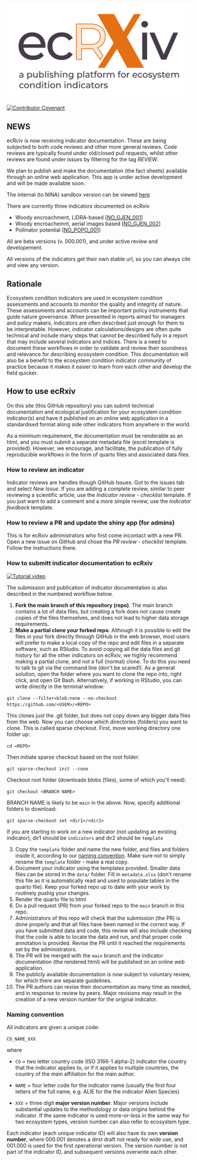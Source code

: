 ![alt text](https://github.com/NINAnor/ecRxiv/blob/main/docs/_ecrxiv_logo_hovedlogo_tekst_under.png?raw=true)

[![Contributor Covenant](https://img.shields.io/badge/Contributor%20Covenant-2.1-4baaaa.svg)](docs/code_of_conduct.md)

## NEWS
ecRciv is now receiving indicator documentation. These are being subjected to both code reviews and other more general reviews.
Code reviews are typically found under old/closed pull requests, whilst other reviews are found under _issues_ by filtering for the tag _REVIEW_.

We plan to publish and make the documentation (the fact sheets) available through an online web application. This app is under active development and will be made available soon.

The internal (to NINA) sandbox version can be viewed [here](https://internal-shiny.nina.no/ecRxiv/)

There are currently three indicators documented on ecRxiv

- Woody encroachment, LiDRA-based [[NO_GJEN_001](http://htmlpreview.github.io/?https://github.com/NINAnor/ecRxiv/blob/main/indicators/NO_GJEN_001/R/NO_GJEN_001.html)]
- Woody encroachemnt, aerial images based [[NO_GJEN_002](http://htmlpreview.github.io/?https://github.com/NINAnor/ecRxiv/blob/main/indicators/NO_GJEN_002/R/NO_GJEN_002.html)]
- Pollinator potential [[NO_POPO_001](http://htmlpreview.github.io/?https://github.com/NINAnor/ecRxiv/blob/main/indicators/NO_POPO_001/R/NO_POPO_001.html)]

All are beta versions (v. 000.001), and under active review and developement. 

All versions of the indicators get their own stable url, so you can always cite and view any version.




## Rationale

Ecosystem condition indicators are used in ecosystem condition assessments and accounts to monitor the quality and integrity of nature. These assessments and accounts can be important policy instruments that guide nature governance. When presented in reports aimed for managers and policy makers, indicators are often described just enough for them to be interpretable. However, indicator calculations/designs are often quite technical and include many steps that cannot be described fully in a report that may include several indicators and indices. There is a need to document these workflows in order to validate and review their soundness and relevance for describing ecosystem condition. This documentation will also be a benefit to the ecosystem condition indicator community of practice because it makes it easier to learn from each other and develop the field quicker.

## How to use ecRxiv

On this site (this GitHub repository) you can submit technical documentation and ecological justification for your ecosystem condition indicator(s) and have it published on an online web application in a standardised format along side other indicators from anywhere in the world.

As a minimum requirement, the documentation must be renderable as an html, and you must submit a separate metadata file (excel template is provided). However, we encourage, and facilitate, the publication of fully reproducible workflows in the form of quarto files and associated data files.

### How to review an indicator
Indicator reviews are handles though GitHub Issues. Got to the issues tab and select *New Issue*. 
If you are adding a complete review, similar to peer reviewing a scientific article, use the *Indicator review - checklist* template.
If you just want to add a comment and a more simple review, use the *Indicator feedback* template.

### How to review a PR and update the shiny app (for admins)
This is for ecRxiv administrators who first come incontact with a new PR. 
Open a new issue on GitHub and chose the *PR review - checklist* template. Follow the instructions there.

### How to submitt indicator documentation to ecRxiv

[![Tutorial video](https://img.youtube.com/vi/wLYnORKZ1ZQ/0.jpg)](https://www.youtube.com/watch?v=wLYnORKZ1ZQ)

The submission and publication of indicator documentation is also described in the numbered workflow below.

1.  **Fork the main branch of this repository (repo)**. The main branch contains a lot of data files, but creating a fork does not cause create copies of the files themselves, and does not lead to higher data storage requirements.
2.  **Make a partial clone your forked repo**. Although it is possible to edit the files in your fork directly through GitHub in the web browser, most users will prefer to make a local copy of the repo and edit files in a separate software, such as RStudio. To avoid copying all the data files and git history for all the other indicators on ecRxiv, we highly recommend making a partial clone, and not a full (normal) clone. To do this you need to talk to git via the command line (don't be scared!). As a general solution, open the folder where you want to clone the repo into, right click, and open Git Bash. Alternatively, if working in RStudio, you can write directly in the terminal window:
  
  `git clone --filter=blob:none --no-checkout https://github.com/<USER>/<REPO>`

This clones just the .git folder, but does not copy down any bigger data files from the web. Now you can choose which directories (folders) you want to clone. This is called sparse checkout. First, move working directory one folder up:

`cd <REPO>`

Then initiate sparse checkout based on the root folder:

`git sparse-checkout init --cone`

Checkout root folder (downloads blobs (files), some of which you'll need):

`git checkout <BRANCH NAME>`

BRANCH NAME is likely to be `main` in the above. Now, specify additional folders to download:

`git sparse-checkout set <dir1>/<dir2>`

If you are starting to work on a new indicator (not updating an existing indicator), dir1 should be `indicators` and dir2 should be `template`


3.  Copy the `template` folder and name the new folder, and files and folders inside it, according to our [naming convention](#naming-convention). Make sure not to simply rename the `template` folder - make a real copy.
4.  Document your indicator using the templates provided. Smaller data files can be stored in the `data/` folder. Fill in `metadata.xlsx` (don't rename this file as it is automatically read and used to populate tables in the quarto file). Keep your forked repo up to date with your work by routinely pushig your changes.
5.  Render the quarto file to html
6.  Do a pull request (PR) from your forked repo to the `main` branch in this repo.
7.  Administrators of this repo will check that the submission (the PR) is done properly and that all files have been named in the correct way. If you have submitted data and code, this review will also include checking that the code is able to locate the data and run, and that proper code annotation is provided. Revise the PR until it reached the requirements set by the administrators.
8.  The PR will be merged with the `main` branch and the indicator documentation (the rendered html) will be published on an online web application.
9.  The publicly available documentation is now subject to voluntary review, for which there are separate guidelines.
10.  The PR authors can revise their documentation as many time as needed, and in response to review by peers. Major revisions may result in the creation of a new version number for the original indicator.

### Naming convention

All indicators are given a unique code:

`CO_NAME_XXX`

where

-   `CO` = two letter country code (ISO 3166-1 alpha-2) indicator the country that the indicator applies to, or if it applies to multiple countries, the country of the main affiliation for the main author.

-   `NAME` = four letter code for the indicator name (usually the first four letters of the full name, e.g. ALIE for the the indicator Alien Species)

-   `XXX` = three digit **major version number**. Major versions include substantial updates to the methodology or data origins behind the indicator. If the same indicator is used more-or-less in the same way for two ecosystem types, version number can also refer to ecosystem type. 


Each indicator (each unique indicator ID) will also have its own **version number**,
where 000.001 denotes a dirst draft not ready for wide use, 
and 001.000 is used for the first operational version.
The version number is not part of the indicator ID, and subsequent versions overwrite each other.


